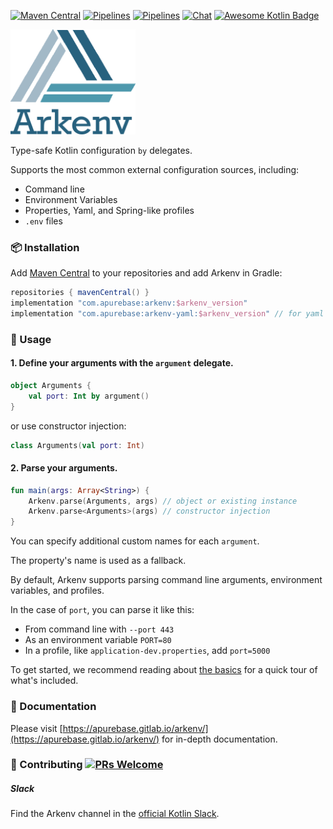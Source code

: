 [![Maven Central](https://img.shields.io/maven-central/v/com.apurebase/arkenv.svg?label=Maven%20Central)](https://search.maven.org/search?q=g:%22com.apurebase%22%20AND%20a:%22arkenv%22)
[![Pipelines](https://gitlab.com/apurebase/arkenv/badges/master/pipeline.svg)](https://gitlab.com/apurebase/arkenv/pipelines)
[![Pipelines](https://gitlab.com/apurebase/arkenv/badges/master/coverage.svg)](https://gitlab.com/apurebase/arkenv/commits/master)
[![Chat](https://img.shields.io/badge/chat-on%20slack-green.svg)](https://kotlinlang.slack.com/messages/CGF74HD19/)
[![Awesome Kotlin Badge](https://kotlin.link/awesome-kotlin.svg)](https://github.com/KotlinBy/awesome-kotlin)

<img src="/docs/arkenv_logo.png?raw=true" width="200">

Type-safe Kotlin configuration `by` delegates. 

Supports the most common external configuration sources, including: 
* Command line
* Environment Variables
* Properties, Yaml, and Spring-like profiles
* `.env` files


### 📦 Installation
Add [Maven Central](https://search.maven.org/search?q=arkenv) to your repositories and add Arkenv in Gradle:

```groovy
repositories { mavenCentral() }
implementation "com.apurebase:arkenv:$arkenv_version"
implementation "com.apurebase:arkenv-yaml:$arkenv_version" // for yaml support
```

### 🔨 Usage

#### 1. Define your arguments with the `argument` delegate.
```kotlin
object Arguments {
    val port: Int by argument()
}
```

or use constructor injection:
```kotlin
class Arguments(val port: Int)
```

#### 2. Parse your arguments.

```kotlin
fun main(args: Array<String>) {
    Arkenv.parse(Arguments, args) // object or existing instance
    Arkenv.parse<Arguments>(args) // constructor injection 
}
```

You can specify additional custom names for each `argument`.

The property's name is used as a fallback.

By default, Arkenv supports parsing command line arguments,
environment variables, and profiles.


In the case of `port`, you can parse it like this:
* From command line with `--port 443`
* As an environment variable `PORT=80`
* In a profile, like `application-dev.properties`, add `port=5000` 

 

To get started, we recommend reading about [the basics](https://apurebase.gitlab.io/arkenv/guides/the-basics) 
for a quick tour of what's included. 


### 📃 Documentation
Please visit [https://apurebase.gitlab.io/arkenv/](https://apurebase.gitlab.io/arkenv/) for in-depth documentation.

### 🤝 Contributing [![PRs Welcome](https://img.shields.io/badge/PRs-welcome-brightgreen.svg?style=flat-square)](http://makeapullrequest.com) 

##### Slack
Find the Arkenv channel in the [official Kotlin Slack](https://kotlinlang.slack.com/messages/CGF74HD19/).

